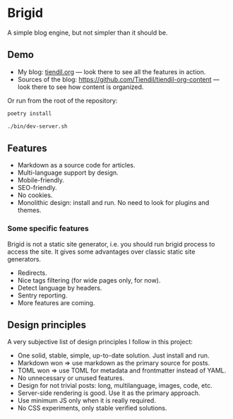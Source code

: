 # Brigid

A simple blog engine, but not simpler than it should be.

## Demo

- My blog: [tiendil.org](https://tiendil.org/) — look there to see all the features in action.
- Sources of the blog: https://github.com/Tiendil/tiendil-org-content — look there to see how content is organized.

Or run from the root of the repository:

```bash
poetry install

./bin/dev-server.sh
```

## Features

- Markdown as a source code for articles.
- Multi-language support by design.
- Mobile-friendly.
- SEO-friendly.
- No cookies.
- Monolithic design: install and run. No need to look for plugins and themes.

### Some specific features

Brigid is not a static site generator, i.e. you should run brigid process to access the site. It gives some advantages over classic static site generators.

- Redirects.
- Nice tags filtering (for wide pages only, for now).
- Detect language by headers.
- Sentry reporting.
- More features are coming.

## Design principles

A very subjective list of design principles I follow in this project:

- One solid, stable, simple, up-to-date solution. Just install and run.
- Markdown won => use markdown as the primary source for posts.
- TOML won => use TOML for metadata and frontmatter instead of YAML.
- No unnecessary or unused features.
- Design for not trivial posts: long, multilanguage, images, code, etc.
- Server-side rendering is good. Use it as the primary approach.
- Use minimum JS only when it is really required.
- No CSS experiments, only stable verified solutions.

